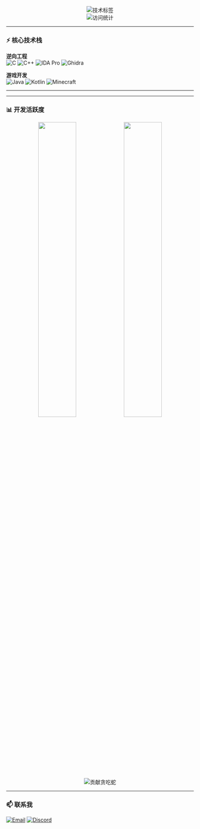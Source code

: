 <div align="center">
  <img src="https://readme-typing-svg.demolab.com?font=Fira+Code&weight=600&size=26&pause=1000&color=00FF00&width=435&lines=逆向工程师+%7C+Minecraft+客户端开发者" alt="技术标签">
  <br>
  <img src="https://visitor-badge.glitch.me/badge?page_id=Xline1337" alt="访问统计"> 
</div>

---

### ⚡ **核心技术栈**
**逆向工程**  
![C](https://img.shields.io/badge/C-00599C?logo=c&logoColor=white)
![C++](https://img.shields.io/badge/C%2B%2B-00599C?logo=c%2B%2B&logoColor=white)
![IDA Pro](https://img.shields.io/badge/IDA_Pro-000000?logo=hex-rays)
![Ghidra](https://img.shields.io/badge/Ghidra-4674B9?logo=git)

**游戏开发**  
![Java](https://img.shields.io/badge/Java-ED8B00?logo=openjdk&logoColor=white)
![Kotlin](https://img.shields.io/badge/Kotlin-7F52FF?logo=kotlin&logoColor=white)
![Minecraft](https://img.shields.io/badge/Minecraft-62B47A?logo=minecraft)

---



---

### 📊 **开发活跃度**
<div align="center">
  <img src="https://github-readme-stats.vercel.app/api?username=Xline1337&show_icons=true&theme=dark&hide_title=true" width="45%">
  <img src="https://github-readme-stats.vercel.app/api/top-langs/?username=Xline1337&layout=compact&theme=dark&hide=html,css" width="45%">
</div>

<div align="center">
  <img src="https://raw.githubusercontent.com/Xline1337/Xline1337/output/github-contribution-snake.svg" alt="贡献贪吃蛇">
</div>

---

### 📫 **联系我**
[![Email](https://img.shields.io/badge/邮箱-contact@xline.io-blue?logo=gmail)](mailto:illusionhclite@outlook.com)
[![Discord](https://img.shields.io/badge/Discord-Xline1337-%237289DA?logo=discord)](https://discord.gg/v0lsa)

